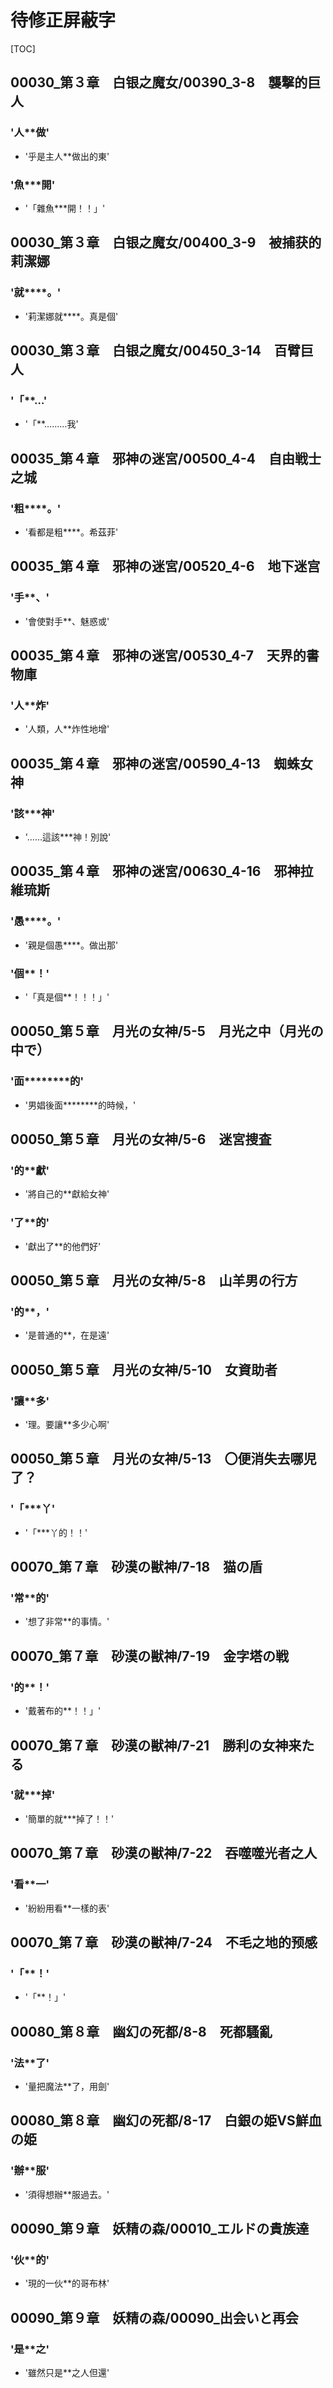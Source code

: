 # 待修正屏蔽字

[TOC]

## 00030_第３章　白银之魔女/00390_3-8　襲撃的巨人

### '人**做'

- '乎是主人**做出的東'

### '魚***開'

- '「雜魚***開！！」'


## 00030_第３章　白银之魔女/00400_3-9　被捕获的莉潔娜

### '就****。'

- '莉潔娜就****。真是個'


## 00030_第３章　白银之魔女/00450_3-14　百臂巨人

### '「**…'

- '「**………我'


## 00035_第４章　邪神の迷宮/00500_4-4　自由戦士之城

### '粗****。'

- '看都是粗****。希茲菲'


## 00035_第４章　邪神の迷宮/00520_4-6　地下迷宫

### '手**、'

- '會使對手**、魅惑或'


## 00035_第４章　邪神の迷宮/00530_4-7　天界的書物庫

### '人**炸'

- '人類，人**炸性地增'


## 00035_第４章　邪神の迷宮/00590_4-13　蜘蛛女神

### '該***神'

- '……這該***神！別說'


## 00035_第４章　邪神の迷宮/00630_4-16　邪神拉維琉斯

### '愚****。'

- '親是個愚****。做出那'

### '個**！'

- '「真是個**！！！」'


## 00050_第５章　月光の女神/5-5　月光之中（月光の中で）

### '面********的'

- '男娼後面********的時候，'


## 00050_第５章　月光の女神/5-6　迷宮捜査

### '的**獻'

- '將自己的**獻給女神'

### '了**的'

- '獻出了**的他們好'


## 00050_第５章　月光の女神/5-8　山羊男の行方

### '的**，'

- '是普通的**，在是遠'


## 00050_第５章　月光の女神/5-10　女資助者

### '讓**多'

- '理。要讓**多少心啊'


## 00050_第５章　月光の女神/5-13　〇便消失去哪児了？

### '「***丫'

- '「***丫的！！'


## 00070_第７章　砂漠の獣神/7-18　猫の盾

### '常**的'

- '想了非常**的事情。'


## 00070_第７章　砂漠の獣神/7-19　金字塔の戦

### '的**！'

- '戴著布的**！！」'


## 00070_第７章　砂漠の獣神/7-21　勝利の女神来たる

### '就***掉'

- '簡單的就***掉了！！'


## 00070_第７章　砂漠の獣神/7-22　吞噬噬光者之人

### '看**一'

- '紛紛用看**一樣的表'


## 00070_第７章　砂漠の獣神/7-24　不毛之地的预感

### '「**！'

- '「**！」'


## 00080_第８章　幽幻の死都/8-8　死都騷亂

### '法**了'

- '量把魔法**了，用劍'


## 00080_第８章　幽幻の死都/8-17　白銀の姫VS鮮血の姫

### '辦**服'

- '須得想辦**服過去。'


## 00090_第９章　妖精の森/00010_エルドの貴族達

### '伙**的'

- '現的一伙**的哥布林'


## 00090_第９章　妖精の森/00090_出会いと再会

### '是**之'

- '雖然只是**之人但還'
